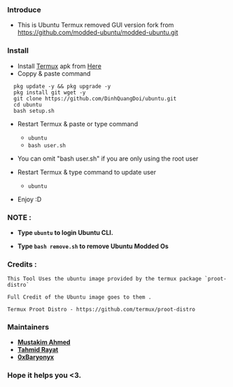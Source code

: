 ### Introduce

- This is Ubuntu Termux removed GUI version fork from https://github.com/modded-ubuntu/modded-ubuntu.git
### Install
- Install [Termux](https://termux.com) apk from [Here](https://f-droid.org/repo/com.termux_118.apk)
- Coppy & paste command
```
  pkg update -y && pkg upgrade -y
  pkg install git wget -y
  git clone https://github.com/DinhQuangDoi/ubuntu.git
  cd ubuntu
  bash setup.sh
```
- Restart Termux & paste or type command

   - `ubuntu`
   - `bash user.sh`

- You can omit "bash user.sh" if you are only using the root user

- Restart Termux & type command to update user

   - `ubuntu` 
- Enjoy :D

### NOTE :

- **Type `ubuntu` to login Ubuntu CLI.**

- **Type `bash remove.sh` to remove Ubuntu Modded Os**


### Credits : 

```
This Tool Uses the ubuntu image provided by the termux package `proot-distro` 

Full Credit of the Ubuntu image goes to them .

Termux Proot Distro - https://github.com/termux/proot-distro
```

### Maintainers

- [**Mustakim Ahmed**](https://github.com/BDhackers009)
- [**Tahmid Rayat**](https://github.com/htr-tech)
- [**0xBaryonyx**](https://github.com/Mahfuz-THBD)


### Hope it helps you <3.

